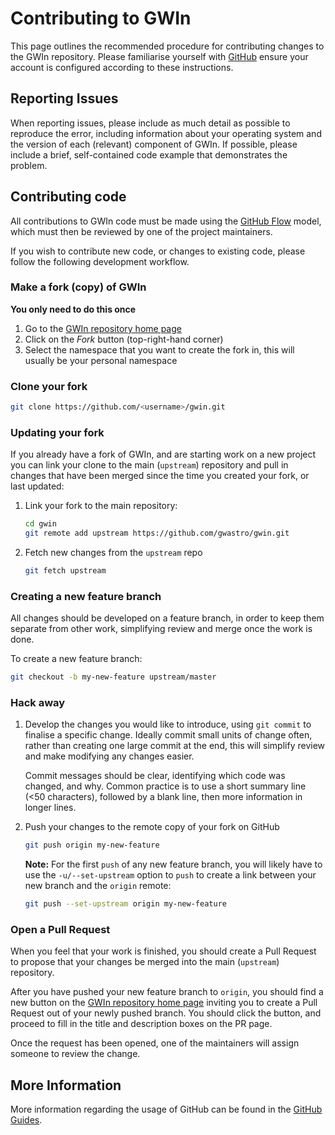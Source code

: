 # Contributing to GWIn

This page outlines the recommended procedure for contributing changes to the GWIn repository. Please familiarise yourself with [GitHub](https://github.com) ensure your account is configured according to these instructions.

## Reporting Issues

When reporting issues, please include as much detail as possible to reproduce the error, including information about your operating system and the version of each (relevant) component of GWIn.
If possible, please include a brief, self-contained code example that demonstrates the problem.

## Contributing code

All contributions to GWIn code must be made using the [GitHub Flow](https://guides.github.com/introduction/flow/) model, which must then be reviewed by one of the project maintainers.

If you wish to contribute new code, or changes to existing code, please follow the following development workflow.

### Make a fork (copy) of GWIn

**You only need to do this once**

1. Go to the [GWIn repository home page](https://github.com/gwastro/gwin)
2. Click on the *Fork* button (top-right-hand corner)
3. Select the namespace that you want to create the fork in, this will usually be your personal namespace

### Clone your fork

```bash
git clone https://github.com/<username>/gwin.git
```

### Updating your fork

If you already have a fork of GWIn, and are starting work on a new project you can link your clone to the main (`upstream`) repository and pull in changes that have been merged since the time you created your fork, or last updated:

1. Link your fork to the main repository:

    ```bash
    cd gwin
    git remote add upstream https://github.com/gwastro/gwin.git
    ```

2. Fetch new changes from the `upstream` repo

    ```bash
    git fetch upstream
    ```

### Creating a new feature branch

All changes should be developed on a feature branch, in order to keep them separate from other work, simplifying review and merge once the work is done.

To create a new feature branch:

```bash
git checkout -b my-new-feature upstream/master
```

### Hack away

1. Develop the changes you would like to introduce, using `git commit` to finalise a specific change.
   Ideally commit small units of change often, rather than creating one large commit at the end, this will simplify review and make modifying any changes easier.

    Commit messages should be clear, identifying which code was changed, and why.
   Common practice is to use a short summary line (<50 characters), followed by a blank line, then more information in longer lines.

2. Push your changes to the remote copy of your fork on GitHub

    ```bash
    git push origin my-new-feature
    ```
   **Note:** For the first `push` of any new feature branch, you will likely have to use the `-u/--set-upstream` option to `push` to create a link between your new branch and the `origin` remote:

    ```bash
    git push --set-upstream origin my-new-feature
    ```

### Open a Pull Request

When you feel that your work is finished, you should create a Pull Request to propose that your changes be merged into the main (`upstream`) repository.

After you have pushed your new feature branch to `origin`, you should find a new button on the [GWIn repository home page](https://github.com/gwastro/gwin/) inviting you to create a Pull Request out of your newly pushed branch.
You should click the button, and proceed to fill in the title and description boxes on the PR page.

Once the request has been opened, one of the maintainers will assign someone to review the change.

## More Information

More information regarding the usage of GitHub can be found in the [GitHub Guides](https://guides.github.com/).
